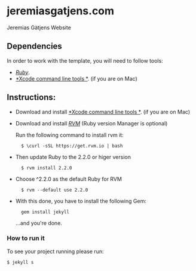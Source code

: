 # jeremiasgatjens.com

Jeremias Gätjens Website

## Dependencies

In order to work with the template, you will need to follow tools:
- [*Ruby*](https://www.ruby-lang.org/en/).
- [*Xcode command line tools *](https://developer.apple.com/xcode/). (if you are on Mac)

## Instructions:

* Download and install [*Xcode command line tools *](https://developer.apple.com/xcode/). (if you are on Mac)

* Download and install [*RVM*](https://rvm.io/rvm/install) (Ruby version Manager is optional)

    Run the following command to install rvm it:

        $ \curl -sSL https://get.rvm.io | bash

* Then update Ruby to the 2.2.0 or higer version

        $ rvm install 2.2.0

* Choose ^2.2.0 as the default Ruby for RVM

        $ rvm --default use 2.2.0

* With this done, you have to install the following Gem:

        gem install jekyll

    ...and you're done.

### How to run it

To see your project running please run:

    $ jekyll s
